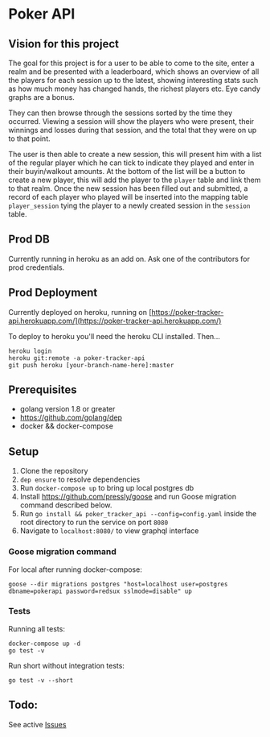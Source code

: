 # Poker API

## Vision for this project

The goal for this project is for a user to be able to come to the site, enter a realm and be presented with a leaderboard, which shows an overview of all the players for each session up to the latest, showing interesting stats such as how much money has changed hands, the richest players etc. Eye candy graphs are a bonus. 

They can then browse through the sessions sorted by the time they occurred. Viewing a session will show the players who were present, their winnings and losses during that session, and the total that they were on up to that point.

The user is then able to create a new session, this will present him with a list of the regular player which he can tick to indicate they played and enter in their buyin/walkout amounts. At the bottom of the list will be a button to create a new player, this will add the player to the `player` table and link them to that realm. Once the new session has been filled out and submitted, a record of each player who played will be inserted into the mapping table `player_session` tying the player to a newly created session in the `session` table.

## Prod DB

Currently running in heroku as an add on. Ask one of the contributors for prod credentials.

## Prod Deployment

Currently deployed on heroku, running on [https://poker-tracker-api.herokuapp.com/](https://poker-tracker-api.herokuapp.com/)

To deploy to heroku you'll need the heroku CLI installed. Then...

```
heroku login
heroku git:remote -a poker-tracker-api
git push heroku [your-branch-name-here]:master
```

## Prerequisites

- golang version 1.8 or greater
- https://github.com/golang/dep
- docker && docker-compose

## Setup

1. Clone the repository
2. `dep ensure` to resolve dependencies
3. Run `docker-compose up` to bring up local postgres db
4. Install https://github.com/pressly/goose and run Goose migration command described below.
5. Run `go install && poker_tracker_api --config=config.yaml` inside the root directory to run the service on port `8080`
6. Navigate to `localhost:8080/` to view graphql interface

### Goose migration command
For local after running docker-compose:
```
goose --dir migrations postgres "host=localhost user=postgres dbname=pokerapi password=redsux sslmode=disable" up
```

### Tests

Running all tests:
```
docker-compose up -d
go test -v
```

Run short without integration tests:
```
go test -v --short
```


## Todo:
See active [Issues](https://github.com/tomarrell/poker_tracker_api/issues) 


